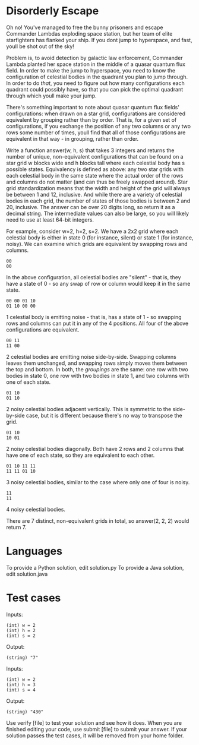 Disorderly Escape
=================

Oh no! You've managed to free the bunny prisoners and escape Commander Lambdas exploding space station, but her team of elite starfighters has flanked your ship. If you dont jump to hyperspace, and fast, youll be shot out of the sky!

Problem is, to avoid detection by galactic law enforcement, Commander Lambda planted her space station in the middle of a quasar quantum flux field. In order to make the jump to hyperspace, you need to know the configuration of celestial bodies in the quadrant you plan to jump through. In order to do *that*, you need to figure out how many configurations each quadrant could possibly have, so that you can pick the optimal quadrant through which youll make your jump. 

There's something important to note about quasar quantum flux fields' configurations: when drawn on a star grid, configurations are considered equivalent by grouping rather than by order. That is, for a given set of configurations, if you exchange the position of any two columns or any two rows some number of times, youll find that all of those configurations are equivalent in that way - in grouping, rather than order.

Write a function answer(w, h, s) that takes 3 integers and returns the number of unique, non-equivalent configurations that can be found on a star grid w blocks wide and h blocks tall where each celestial body has s possible states. Equivalency is defined as above: any two star grids with each celestial body in the same state where the actual order of the rows and columns do not matter (and can thus be freely swapped around). Star grid standardization means that the width and height of the grid will always be between 1 and 12, inclusive. And while there are a variety of celestial bodies in each grid, the number of states of those bodies is between 2 and 20, inclusive. The answer can be over 20 digits long, so return it as a decimal string.  The intermediate values can also be large, so you will likely need to use at least 64-bit integers.

For example, consider w=2, h=2, s=2. We have a 2x2 grid where each celestial body is either in state 0 (for instance, silent) or state 1 (for instance, noisy).  We can examine which grids are equivalent by swapping rows and columns.

    00
    00

In the above configuration, all celestial bodies are "silent" - that is, they have a state of 0 - so any swap of row or column would keep it in the same state.

    00 00 01 10
    01 10 00 00

1 celestial body is emitting noise - that is, has a state of 1 - so swapping rows and columns can put it in any of the 4 positions.  All four of the above configurations are equivalent.

    00 11
    11 00

2 celestial bodies are emitting noise side-by-side.  Swapping columns leaves them unchanged, and swapping rows simply moves them between the top and bottom.  In both, the *groupings* are the same: one row with two bodies in state 0, one row with two bodies in state 1, and two columns with one of each state.

    01 10
    01 10

2 noisy celestial bodies adjacent vertically. This is symmetric to the side-by-side case, but it is different because there's no way to transpose the grid.

    01 10
    10 01

2 noisy celestial bodies diagonally.  Both have 2 rows and 2 columns that have one of each state, so they are equivalent to each other.

    01 10 11 11
    11 11 01 10

3 noisy celestial bodies, similar to the case where only one of four is noisy.

    11
    11

4 noisy celestial bodies.

There are 7 distinct, non-equivalent grids in total, so answer(2, 2, 2) would return 7.

Languages
=========

To provide a Python solution, edit solution.py
To provide a Java solution, edit solution.java

Test cases
==========

Inputs:

    (int) w = 2
    (int) h = 2
    (int) s = 2
Output:

    (string) "7"

Inputs:

    (int) w = 2
    (int) h = 3
    (int) s = 4
Output:

    (string) "430"

Use verify [file] to test your solution and see how it does. When you are finished editing your code, use submit [file] to submit your answer. If your solution passes the test cases, it will be removed from your home folder.
